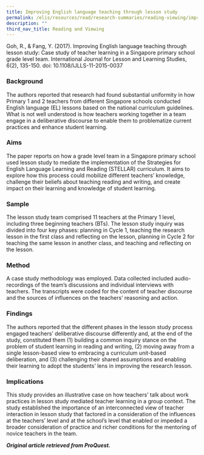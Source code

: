 ```yaml
---
title: Improving English language teaching through lesson study
permalink: /elis/resources/read/research-summaries/reading-viewing/improving-english-language-teaching-lesson/
description: ""
third_nav_title: Reading and Viewing
---
```

Goh, R., & Fang, Y. (2017). Improving English language teaching through lesson study: Case study of teacher learning in a Singapore primary school grade level team. International Journal for Lesson and Learning Studies, 6(2), 135-150. doi: 10.1108/IJLLS-11-2015-0037

### Background

The authors reported that research had found substantial uniformity in how Primary 1 and 2 teachers from different Singapore schools conducted English language (EL) lessons based on the national curriculum guidelines. What is not well understood is how teachers working together in a team engage in a deliberative discourse to enable them to problematize current practices and enhance student learning.

### Aims

The paper reports on how a grade level team in a Singapore primary school used lesson study to mediate the implementation of the Strategies for English Language Learning and Reading (STELLAR) curriculum. It aims to explore how this process could mobilize different teachers’ knowledge, challenge their beliefs about teaching reading and writing, and create impact on their learning and knowledge of student learning.

### Sample

The lesson study team comprised 11 teachers at the Primary 1 level, including three beginning teachers (BTs). The lesson study inquiry was divided into four key phases: planning in Cycle 1, teaching the research lesson in the first class and reflecting on the lesson, planning in Cycle 2 for teaching the same lesson in another class, and teaching and reflecting on the lesson.

### Method

A case study methodology was employed. Data collected included audio-recordings of the team’s discussions and individual interviews with teachers. The transcripts were coded for the content of teacher discourse and the sources of influences on the teachers’ reasoning and action.

### Findings

The authors reported that the different phases in the lesson study process engaged teachers’ deliberative discourse differently and, at the end of the study, constituted them (1) building a common inquiry stance on the problem of student learning in reading and writing, (2) moving away from a single lesson-based view to embracing a curriculum unit-based deliberation, and (3) challenging their shared assumptions and enabling their learning to adopt the students’ lens in improving the research lesson.

### Implications

This study provides an illustrative case on how teachers’ talk about work practices in lesson study mediated teacher learning in a group context. The study established the importance of an interconnected view of teacher interaction in lesson study that factored in a consideration of the influences at the teachers’ level and at the school’s level that enabled or impeded a broader consideration of practice and richer conditions for the mentoring of novice teachers in the team.

_**Original article retrieved from ProQuest.**_  

